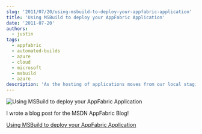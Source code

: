 ```yaml
---
slug: '2011/07/20/using-msbuild-to-deploy-your-appfabric-application'
title: 'Using MSBuild to deploy your AppFabric Application'
date: '2011-07-20'
authors:
  - justin
tags:
  - appfabric
  - automated-builds
  - azure
  - cloud
  - microsoft
  - msbuild
  - azure
description: 'As the hosting of applications moves from our local staging environments to the cloud, one of the areas that needs to improve is the ability to include deployment in our automated build processes. Using the June CTP AppFabric bits, Visual Studio does an excellent job of enabling developers to design, build, and deploy AppFabric applications. However, the current tools do not provide a way to integrate these tools into a standard, repeatable build process. The goal of this post is to outline the steps necessary to integrate automated AppFabric deployment into your build process, and show off some of the REST API features we’ve built into the Application Manager.'
---
```


![Using MSBuild to deploy your AppFabric Application](/img/2011/07/azure3.png 'azure3')

I wrote a blog post for the MSDN AppFabric Blog!

[Using MSBuild to deploy your AppFabric Application](http://blogs.msdn.com/b/appfabric/archive/2011/07/20/using-msbuild-to-deploy-your-appfabric-application.aspx)

<!--truncate-->
